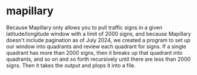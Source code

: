 # mapillary
Because Mapillary only allows you to pull traffic signs in a given latitude/longitude window with a limit of 2000 signs, and because Mapillary doesn't include pagination as of July 2024, we created a program to set up our window into quadrants and review each quadrant for signs. If a single quadrant has more than 2000 signs, then it breaks up that quadrant into quadrants, and so on and so forth recursively until there are less than 2000 signs. Then it takes the output and plops it into a file. 